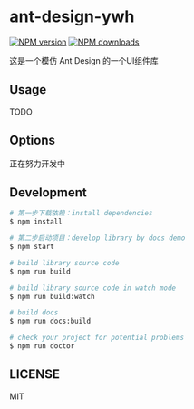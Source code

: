 # ant-design-ywh

[![NPM version](https://img.shields.io/npm/v/ant-design-ywh.svg?style=flat)](https://npmjs.org/package/ant-design-ywh)
[![NPM downloads](http://img.shields.io/npm/dm/ant-design-ywh.svg?style=flat)](https://npmjs.org/package/ant-design-ywh)

这是一个模仿 Ant Design 的一个UI组件库

## Usage

TODO

## Options

正在努力开发中

## Development

```bash
# 第一步下载依赖：install dependencies
$ npm install

# 第二步启动项目：develop library by docs demo
$ npm start

# build library source code
$ npm run build

# build library source code in watch mode
$ npm run build:watch

# build docs
$ npm run docs:build

# check your project for potential problems
$ npm run doctor
```

## LICENSE

MIT
